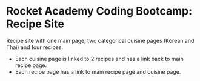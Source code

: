 # Rocket Academy Coding Bootcamp: Recipe Site

Recipe site with one main page, two categorical cuisine pages (Korean and Thai) and four recipes.

- Each cuisine page is linked to 2 recipes and has a link back to main recipe page.
- Each recipe page has a link to main recipe page and cuisine page.
